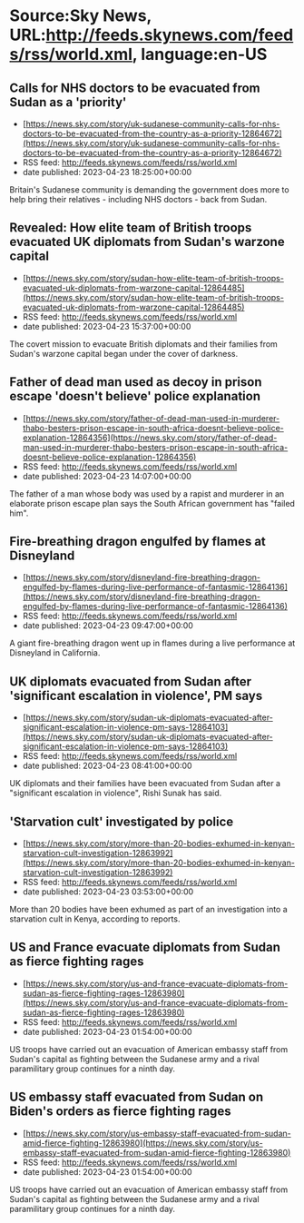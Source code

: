 # Source:Sky News, URL:http://feeds.skynews.com/feeds/rss/world.xml, language:en-US

## Calls for NHS doctors to be evacuated from Sudan as a 'priority'
 - [https://news.sky.com/story/uk-sudanese-community-calls-for-nhs-doctors-to-be-evacuated-from-the-country-as-a-priority-12864672](https://news.sky.com/story/uk-sudanese-community-calls-for-nhs-doctors-to-be-evacuated-from-the-country-as-a-priority-12864672)
 - RSS feed: http://feeds.skynews.com/feeds/rss/world.xml
 - date published: 2023-04-23 18:25:00+00:00

Britain's Sudanese community is demanding the government does more to help bring their relatives - including NHS doctors - back from Sudan.

## Revealed: How elite team of British troops evacuated UK diplomats from Sudan's warzone capital
 - [https://news.sky.com/story/sudan-how-elite-team-of-british-troops-evacuated-uk-diplomats-from-warzone-capital-12864485](https://news.sky.com/story/sudan-how-elite-team-of-british-troops-evacuated-uk-diplomats-from-warzone-capital-12864485)
 - RSS feed: http://feeds.skynews.com/feeds/rss/world.xml
 - date published: 2023-04-23 15:37:00+00:00

The covert mission to evacuate British diplomats and their families from Sudan's warzone capital began under the cover of darkness.

## Father of dead man used as decoy in prison escape 'doesn't believe' police explanation
 - [https://news.sky.com/story/father-of-dead-man-used-in-murderer-thabo-besters-prison-escape-in-south-africa-doesnt-believe-police-explanation-12864356](https://news.sky.com/story/father-of-dead-man-used-in-murderer-thabo-besters-prison-escape-in-south-africa-doesnt-believe-police-explanation-12864356)
 - RSS feed: http://feeds.skynews.com/feeds/rss/world.xml
 - date published: 2023-04-23 14:07:00+00:00

The father of a man whose body was used by a rapist and murderer in an elaborate prison escape plan says the South African government has "failed him".

## Fire-breathing dragon engulfed by flames at Disneyland
 - [https://news.sky.com/story/disneyland-fire-breathing-dragon-engulfed-by-flames-during-live-performance-of-fantasmic-12864136](https://news.sky.com/story/disneyland-fire-breathing-dragon-engulfed-by-flames-during-live-performance-of-fantasmic-12864136)
 - RSS feed: http://feeds.skynews.com/feeds/rss/world.xml
 - date published: 2023-04-23 09:47:00+00:00

A giant fire-breathing dragon went up in flames during a live performance at Disneyland in California.

## UK diplomats evacuated from Sudan after 'significant escalation in violence', PM says
 - [https://news.sky.com/story/sudan-uk-diplomats-evacuated-after-significant-escalation-in-violence-pm-says-12864103](https://news.sky.com/story/sudan-uk-diplomats-evacuated-after-significant-escalation-in-violence-pm-says-12864103)
 - RSS feed: http://feeds.skynews.com/feeds/rss/world.xml
 - date published: 2023-04-23 08:41:00+00:00

UK diplomats and their families have been evacuated from Sudan after a "significant escalation in violence", Rishi Sunak has said.

## 'Starvation cult' investigated by police
 - [https://news.sky.com/story/more-than-20-bodies-exhumed-in-kenyan-starvation-cult-investigation-12863992](https://news.sky.com/story/more-than-20-bodies-exhumed-in-kenyan-starvation-cult-investigation-12863992)
 - RSS feed: http://feeds.skynews.com/feeds/rss/world.xml
 - date published: 2023-04-23 03:53:00+00:00

More than 20 bodies have been exhumed as part of an investigation into a starvation cult in Kenya, according to reports.

## US and France evacuate diplomats from Sudan as fierce fighting rages
 - [https://news.sky.com/story/us-and-france-evacuate-diplomats-from-sudan-as-fierce-fighting-rages-12863980](https://news.sky.com/story/us-and-france-evacuate-diplomats-from-sudan-as-fierce-fighting-rages-12863980)
 - RSS feed: http://feeds.skynews.com/feeds/rss/world.xml
 - date published: 2023-04-23 01:54:00+00:00

US troops have carried out an evacuation of American embassy staff from Sudan's capital as fighting between the Sudanese army and a rival paramilitary group continues for a ninth day.

## US embassy staff evacuated from Sudan on Biden's orders as fierce fighting rages
 - [https://news.sky.com/story/us-embassy-staff-evacuated-from-sudan-amid-fierce-fighting-12863980](https://news.sky.com/story/us-embassy-staff-evacuated-from-sudan-amid-fierce-fighting-12863980)
 - RSS feed: http://feeds.skynews.com/feeds/rss/world.xml
 - date published: 2023-04-23 01:54:00+00:00

US troops have carried out an evacuation of American embassy staff from Sudan's capital as fighting between the Sudanese army and a rival paramilitary group continues for a ninth day.

